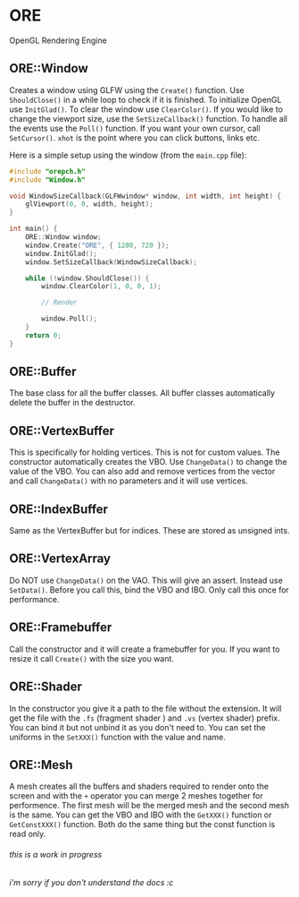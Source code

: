 # ORE
OpenGL Rendering Engine

## ORE::Window
Creates a window using GLFW using the `Create()` function. Use `ShouldClose()` in a while loop to check if it is finished. To initialize OpenGL use `InitGlad()`. To clear the window use `ClearColor()`. If you would like to change the viewport size, use the `SetSizeCallback()` function. To handle all the events use the `Poll()` function. If you want your own cursor, call `SetCursor()`. `xhot` is the point where you can click buttons, links etc.

Here is a simple setup using the window (from the `main.cpp` file):
```c++
#include "orepch.h"
#include "Window.h"

void WindowSizeCallback(GLFWwindow* window, int width, int height) {
	glViewport(0, 0, width, height);
}

int main() {
	ORE::Window window;
	window.Create("ORE", { 1280, 720 });
	window.InitGlad();
	window.SetSizeCallback(WindowSizeCallback);

	while (!window.ShouldClose()) {
		window.ClearColor(1, 0, 0, 1);

		// Render

		window.Poll();
	}
	return 0;
}
```

## ORE::Buffer
The base class for all the buffer classes. All buffer classes automatically delete the buffer in the destructor.

## ORE::VertexBuffer
This is specifically for holding vertices. This is not for custom values. The constructor automatically creates the VBO. Use `ChangeData()` to change the value of the VBO. You can also add and remove vertices from the vector and call `ChangeData()` with no parameters and it will use vertices.

## ORE::IndexBuffer
Same as the VertexBuffer but for indices. These are stored as unsigned ints.

## ORE::VertexArray
Do NOT use `ChangeData()` on the VAO. This will give an assert. Instead use `SetData()`. Before you call this, bind the VBO and IBO. Only call this once for performance.

## ORE::Framebuffer
Call the constructor and it will create a framebuffer for you. If you want to resize it call `Create()` with the size you want.

## ORE::Shader
In the constructor you give it a path to the file without the extension. It will get the file with the `.fs` (fragment shader ) and `.vs` (vertex shader) prefix. You can bind it but not unbind it as you don't need to. You can set the uniforms in the `SetXXX()` function with the value and name.

## ORE::Mesh
A mesh creates all the buffers and shaders required to render onto the screen and with the `+` operator you can merge 2 meshes together for performence. The first mesh will be the merged mesh and the second mesh is the same. You can get the VBO and IBO with the `GetXXX()` function or `GetConstXXX()` function. Both do the same thing but the const function is read only.

###### this is a work in progress
###### i'm sorry if you don't understand the docs :c